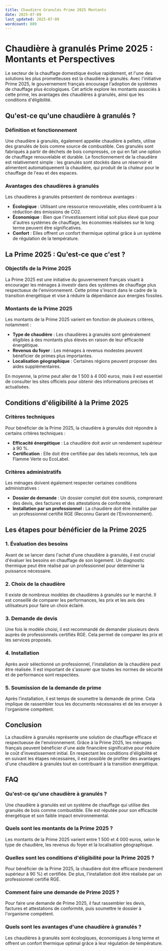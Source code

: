 ```yaml
---
title: Chaudière Granulés Prime 2025 Montants
date: 2025-07-09
last_updated: 2025-07-09
wordcount: 889
---
```


# Chaudière à granulés Prime 2025 : Montants et Perspectives

Le secteur de la chauffage domestique évolue rapidement, et l'une des solutions les plus prometteuses est la chaudière à granulés. Avec l'initiative Prime 2025, le gouvernement français encourage l'adoption de systèmes de chauffage plus écologiques. Cet article explore les montants associés à cette prime, les avantages des chaudières à granulés, ainsi que les conditions d'éligibilité.

## Qu'est-ce qu'une chaudière à granulés ?

### Définition et fonctionnement

Une chaudière à granulés, également appelée chaudière à pellets, utilise des granulés de bois comme source de combustible. Ces granulés sont fabriqués à partir de déchets de bois compressés, ce qui en fait une option de chauffage renouvelable et durable. Le fonctionnement de la chaudière est relativement simple : les granulés sont stockés dans un réservoir et alimentent automatiquement la chaudière, qui produit de la chaleur pour le chauffage de l'eau et des espaces.

### Avantages des chaudières à granulés

Les chaudières à granulés présentent de nombreux avantages :

- **Écologique** : Utilisant une ressource renouvelable, elles contribuent à la réduction des émissions de CO2.
- **Économique** : Bien que l'investissement initial soit plus élevé que pour d'autres systèmes de chauffage, les économies réalisées sur le long terme peuvent être significatives.
- **Confort** : Elles offrent un confort thermique optimal grâce à un système de régulation de la température.

## La Prime 2025 : Qu'est-ce que c'est ?

### Objectifs de la Prime 2025

La Prime 2025 est une initiative du gouvernement français visant à encourager les ménages à investir dans des systèmes de chauffage plus respectueux de l'environnement. Cette prime s'inscrit dans le cadre de la transition énergétique et vise à réduire la dépendance aux énergies fossiles.

### Montants de la Prime 2025

Les montants de la Prime 2025 varient en fonction de plusieurs critères, notamment :

- **Type de chaudière** : Les chaudières à granulés sont généralement éligibles à des montants plus élevés en raison de leur efficacité énergétique.
- **Revenus du foyer** : Les ménages à revenus modestes peuvent bénéficier de primes plus importantes.
- **Localisation géographique** : Certaines régions peuvent proposer des aides supplémentaires.

En moyenne, la prime peut aller de 1 500 à 4 000 euros, mais il est essentiel de consulter les sites officiels pour obtenir des informations précises et actualisées.

## Conditions d'éligibilité à la Prime 2025

### Critères techniques

Pour bénéficier de la Prime 2025, la chaudière à granulés doit répondre à certains critères techniques :

- **Efficacité énergétique** : La chaudière doit avoir un rendement supérieur à 90 %.
- **Certification** : Elle doit être certifiée par des labels reconnus, tels que Flamme Verte ou EcoLabel.

### Critères administratifs

Les ménages doivent également respecter certaines conditions administratives :

- **Dossier de demande** : Un dossier complet doit être soumis, comprenant des devis, des factures et des attestations de conformité.
- **Installation par un professionnel** : La chaudière doit être installée par un professionnel certifié RGE (Reconnu Garant de l’Environnement).

## Les étapes pour bénéficier de la Prime 2025

### 1. Évaluation des besoins

Avant de se lancer dans l'achat d'une chaudière à granulés, il est crucial d'évaluer les besoins en chauffage de son logement. Un diagnostic thermique peut être réalisé par un professionnel pour déterminer la puissance nécessaire.

### 2. Choix de la chaudière

Il existe de nombreux modèles de chaudières à granulés sur le marché. Il est conseillé de comparer les performances, les prix et les avis des utilisateurs pour faire un choix éclairé.

### 3. Demande de devis

Une fois le modèle choisi, il est recommandé de demander plusieurs devis auprès de professionnels certifiés RGE. Cela permet de comparer les prix et les services proposés.

### 4. Installation

Après avoir sélectionné un professionnel, l'installation de la chaudière peut être réalisée. Il est important de s'assurer que toutes les normes de sécurité et de performance sont respectées.

### 5. Soumission de la demande de prime

Après l'installation, il est temps de soumettre la demande de prime. Cela implique de rassembler tous les documents nécessaires et de les envoyer à l'organisme compétent.

## Conclusion

La chaudière à granulés représente une solution de chauffage efficace et respectueuse de l'environnement. Grâce à la Prime 2025, les ménages français peuvent bénéficier d'une aide financière significative pour réduire le coût d'investissement initial. En respectant les conditions d'éligibilité et en suivant les étapes nécessaires, il est possible de profiter des avantages d'une chaudière à granulés tout en contribuant à la transition énergétique.

## FAQ

### Qu'est-ce qu'une chaudière à granulés ?

Une chaudière à granulés est un système de chauffage qui utilise des granulés de bois comme combustible. Elle est réputée pour son efficacité énergétique et son faible impact environnemental.

### Quels sont les montants de la Prime 2025 ?

Les montants de la Prime 2025 varient entre 1 500 et 4 000 euros, selon le type de chaudière, les revenus du foyer et la localisation géographique.

### Quelles sont les conditions d'éligibilité pour la Prime 2025 ?

Pour bénéficier de la Prime 2025, la chaudière doit être efficace (rendement supérieur à 90 %) et certifiée. De plus, l'installation doit être réalisée par un professionnel certifié RGE.

### Comment faire une demande de Prime 2025 ?

Pour faire une demande de Prime 2025, il faut rassembler les devis, factures et attestations de conformité, puis soumettre le dossier à l'organisme compétent.

### Quels sont les avantages d'une chaudière à granulés ?

Les chaudières à granulés sont écologiques, économiques à long terme et offrent un confort thermique optimal grâce à leur régulation de température.